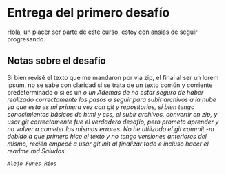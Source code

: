 # Entrega del primero desafío 
Hola, un placer ser parte de este curso, estoy con ansias de seguir progresando.

## Notas sobre el desafío
Si bien revisé el texto que me mandaron por via zip, el final al ser un lorem ipsum, no se sabe con claridad si se trata de un texto común y corriente predeterminado o si es un <em> o un <i>
Además de no estar seguro de haber realizado correctamente los pasos a seguir para subir archivos a la nube ya que esta es mi primera vez con git y repositorios, si bien tengo conocimientos básicos de html y css, el subir archivos, convertir en zip, y usar git correctamente fue el verdadero desafío, pero prometo aprender y no volver a cometer los mismos errores.
No he utilizado el git commit -m debido a que primero hice el texto y no tengo versiones anteriores del mismo, recién empecé a usar git init al finalizar todo e incluso hacer el readme.md
Saludos.

````sh
Alejo Funes Rios
````

